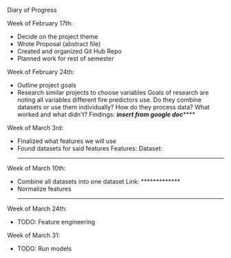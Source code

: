 Diary of Progress

Week of February 17th: 
- Decide on the project theme
- Wrote Proposal (abstract file)
- Created and organized Git Hub Repo
- Planned work for rest of semester

Week of February 24th:
- Outline project goals
- Research similar projects to choose variables
  Goals of research are noting all variables different fire predictors use. Do they combine datasets or use them individually? How do they process data? What worked and what didn't?
  Findings:
  ***insert from google doc******* 

Week of March 3rd:
- Finalized what features we will use
- Found datasets for said features
  Features:            Dataset:
  **********           ***********

Week of March 10th:
- Combine all datasets into one dataset
  Link: *************
- Normalize features
  ***********

Week of March 24th:
- TODO: Feature engineering
  
Week of March 31:
- TODO: Run models


